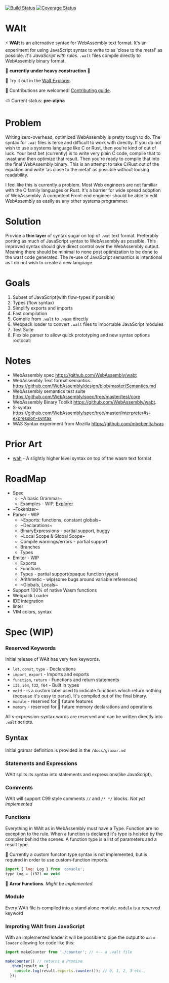 [![Build Status](https://travis-ci.org/ballercat/walt.svg?branch=master)](https://travis-ci.org/ballercat/walt)
[![Coverage Status](https://coveralls.io/repos/github/ballercat/walt/badge.svg?branch=master)](https://coveralls.io/github/ballercat/walt?branch=master)

# WAlt
:zap: **WAlt** is an alternative syntax for WebAssembly text format. It's an experiment for using JavaScript syntax to write to as 'close to the metal' as possible. _It's JavaScript with rules._ `.walt` files compile directly to WebAssembly binary format.

:construction: **currently under heavy construction** :construction:

:rocket: Try it out in the [Walt Explorer](https://ballercat.github.io/walt/).

:pray: Contributions are welcomed! [Contributing guide](https://github.com/ballercat/walt/blob/master/CONTRIBUTING.md).

:partly_sunny: Current status: **pre-alpha**

# Problem
Writing zero-overhead, optimized WebAssembly is pretty tough to do. The syntax for `.wat` files is terse and difficult to work with directly. If you do not wish to use a systems language like C or Rust,
then you're kind of out of luck. Your best bet (currently) is to write very plain C code, compile that to .wast and then optimize that result. Then you're ready to compile that into the final WebAssembly binary. This is an
attempt to take C/Rust out of the equation and write 'as close to the metal' as possible without loosing readability.

I feel like this is currently a problem. Most Web engineers are not familiar with the C family languages or Rust. It's a barrier for wide spread adoption of WebAssembly. A competent Front-end engineer
should be able to edit WebAssembly as easily as any other systems programmer.

# Solution
Provide a **thin layer** of syntax sugar on top of `.wat` text format. Preferably porting as much of JavaScript syntax to WebAssembly as possible. This improved syntax should give direct control over
the WebAssembly output. Meaning there should be minimal to none post optimization to be done to the wast code generated. The re-use of JavaScript semantics is intentional as I do not wish to create a
new language.

# Goals
1. Subset of JavaScript(with flow-types if possible)
2. Types (flow syntax)
3. Simplify exports and imports
4. Fast compilation
5. Compile from `.walt` to `.wasm` directly
6. Webpack loader to convert `.walt` files to importable JavaScript modules
7. Test Suite
8. Flexible parser to allow quick prototyping and new syntax options :octocat:

# Notes
* WebAssembly spec https://github.com/WebAssembly/wabt
* WebAssembly Text format semantics. https://github.com/WebAssembly/design/blob/master/Semantics.md
* WebAssembly semantics test suite https://github.com/WebAssembly/spec/tree/master/test/core
* WebAssembly Binary Toolkit https://github.com/WebAssembly/wabt.
* S-syntax https://github.com/WebAssembly/spec/tree/master/interpreter#s-expression-syntax
* WAS Syntax experiment from Mozilla https://github.com/mbebenita/was

# Prior Art
* [wah](https://github.com/tmcw/wah) - A slightly higher level syntax on top of the wasm text format

# RoadMap
* Spec
  * ~A basic Grammar~
  * Examples - WIP, [Explorer](https://ballercat.github.io/walt/)
* ~Tokenizer~
* Parser - WIP
  * ~Exports: functions, constant globals~
  * ~Declarations~
  * BinaryExpressions - partial support, buggy
  * ~Local Scope & Global Scope~
  * Compile warnings/errors - partial support
  * Branches
  * Types
* Emiter - WIP
  * Exports
  * Functions
  * Types - partial support(opaque function types)
  * Arithmetic - wip(some bugs around variable references)
  * ~Globals, Locals~
* Support 100% of native Wasm functions
* Webpack Loader
* IDE integration
* linter
* VIM colors, syntax

# Spec (WIP)

### Reserved Keywords

Initial release of WAlt has very few keywords.

* `let`, `const`, `type` - Declarations
* `import`, `export` - Imports and exports
* `function`, `return` - Functions and return statements
* `i32`, `i64`, `f32`, `f64` - Built in types
* `void` - is a custom label used to indicate functions which return nothing (because it's easy to parse). It's compiled out of the final binary.
* `module` - reserved for :unicorn: future features
* `memory` - reserved for :unicorn: future memory declarations and operations

All s-expression-syntax words are reserved and can be written directly into `.walt` scripts.

## Syntax

Initial gramar definition is provided in the `/docs/gramar.md`

### Statements and Expressions

WAlt splits its syntax into statements and expressions(like JavaScript).

### Comments

WAlt will support C99 style comments `//` and `/* */` blocks. _Not yet implemented_

### Functions

Everything in WAlt as in WebAssembly must have a Type. Function are no exception to the rule. When a function is declared it's type is hoisted by the compiler behind the scenes. A function type is a list of parameters and a result type.

:unicorn: Currently a custom functon type syntax is not implemented, but is required in order to use custom-function imports.
```javascript
import { log: Log } from 'console';
type Log = (i32) => void
```
:unicorn: **Arror Functions**. _Might be implemented._

### Module

Every WAlt file is compiled into a stand alone module. `module` is a reserved keyword

### Improting WAlt from JavaScript

With an implemented loader it will be possible to pipe the output to `wasm-loader` allowing for code like this:

```javascript
import makeCounter from './counter'; // <-- a .walt file

makeCounter() // returns a Promise
  .then(result => {
    console.log(result.exports.counter()); // 0, 1, 2, 3 etc.,
  });
```


